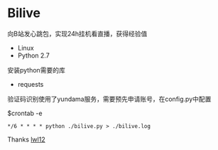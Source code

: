 Bilive
======

向B站发心跳包，实现24h挂机看直播，获得经验值

* Linux
* Python 2.7

安装python需要的库

* requests

验证码识别使用了yundama服务，需要预先申请账号，在config.py中配置

$crontab -e

`
*/6 * * * * python ./bilive.py > ./bilive.log
`

Thanks [lwl12](https://blog.lwl12.com/)
